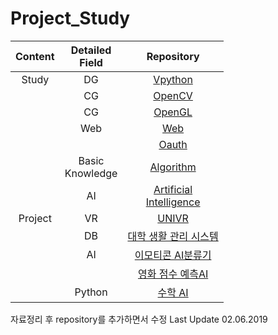 # Project_Study
|Content|Detailed<br>Field|Repository|
|:--:|:--:|:--:|
|Study|DG|[Vpython](https://github.com/kimkyeongnam/STUDY_Vpython)|
||CG|[OpenCV](https://github.com/kimkyeongnam/STUDY_OpenCV)|
||CG|[OpenGL](https://github.com/kimkyeongnam/STUDY_OpenGL)|보안
||Web|[Web](https://github.com/kimkyeongnam/STUDY_Web)|
|||[Oauth](https://github.com/kimkyeongnam/STUDY_OAuth)|
||Basic<br>Knowledge|[Algorithm](https://github.com/kimkyeongnam/STUDY_Algorithm)|
||AI|[Artificial<br>Intelligence](https://github.com/kimkyeongnam/STUDY_Artificial-Intelligence)|
|Project|VR|[UNIVR](https://github.com/sejongunivr)|
||DB|[대학 생활 관리 시스템](https://github.com/kimkyeongnam/University_Life_Management_System)|
||AI|[이모티콘 AI분류기]()|
|||[영화 점수 예측AI](https://github.com/kimkyeongnam/PROJECT_Predict-Movie-Score)|
||Python|[수학 AI](https://github.com/kimkyeongnam/PROJECT_Math-AI)|

자료정리 후 repository를 추가하면서 수정
Last Update 02.06.2019

